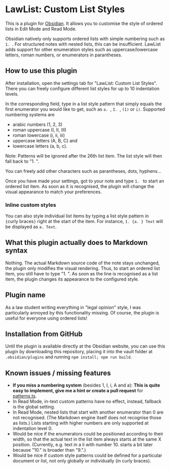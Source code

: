 # LawList: Custom List Styles

This is a plugin for [Obsidian](https://obsidian.md/). It allows you to customise the style of ordered lists in Edit Mode and Read Mode.

Obsidian natively only supports ordered lists with simple numbering such as `1. `. For structured notes with nested lists, this can be insufficient. LawList adds support for other enumeration styles such as uppercase/lowercase letters, roman numbers, or enumerators in parantheses.

## How to use this plugin

After installation, open the settings tab for "LawList: Custom List Styles". There you can freely configure different list styles for up to 10 indentation levels.

In the corresponding field, type in a list style pattern that simply equals the first enumerator you would like to get, such as `a. `, `I. `, `(1)` or `i)`. Supported numbering systems are
- arabic numbers (1, 2, 3)
- roman uppercase (I, II, III)
- roman lowercase (i, ii, iii)
- uppercase letters (A, B, C) and
- lowercase letters (a, b, c).

Note: Patterns will be ignored after the 26th list item. The list style will then fall back to "1. ".

You can freely add other characters such as parantheses, dots, hyphens…

Once you have made your settings, got to your note and type `1. `&nbsp;to start an ordered list item. As soon as it is recognised, the plugin will change the visual appearance to match your preferences.

### Inline custom styles

You can also style individual list items by typing a list style pattern in `{`curly&nbsp;braces`}` right at the start of the item. For instance, `1. {a. } Text` will be displayed as `a. Text`.

## What this plugin actually does to Markdown syntax

Nothing. The actual Markdown source code of the note stays unchanged, the plugin only modifies the visual rendering. Thus, to start an ordered list item, you still have to type "1. ". As soon as the line is recognised as a list item, the plugin changes its appearance to the configured style.

## Plugin name

As a law student writing everything in "legal opinion" style, I was
particularly annoyed by this functionality missing. Of course, the plugin is useful for everyone using ordered lists!

## Installation from GitHub

Until the plugin is available directly at the Obsidian website, you can use this plugin by downloading this repository, placing it into the vault folder at `.obsidian/plugins` and running `npm install; npm run build`.

## Known issues / missing features

- **If you miss a numbering system** (besides 1, I, i, A and a): **This is quite easy to implement, give me a hint or create a pull request** for [patterns.ts](https://github.com/willem-schlieter/lawlist/blob/master/patterns.ts).
- In Read Mode, in-text custom patterns have no effect, instead, fallback is the global setting.
- In Read Mode, nested lists that start with another enumerator than 0 are not recognised. (The Markdown engine itself does not recognise those as lists.) Lists starting with higher numbers are only supported at indentation level 0.
- Would be nice if the enumerators could be positioned according to their width, so that the actual text in the list item always starts at the same X position. (Currently, e.g. text in a li with number 10. starts a bit later because "10." is broader than "9.".)
- Would be nice if custom style patterns could be defined for a particular document or list, not only globally or individually (in curly braces).